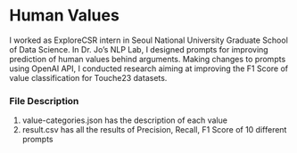 # Human Values
I worked as ExploreCSR intern in Seoul National University Graduate School of Data Science. 
In Dr. Jo’s NLP Lab, I designed prompts for improving prediction of human values behind arguments. Making changes to prompts using OpenAI API, I conducted research aiming at improving the F1 Score of value classification for Touche23 datasets. 

### File Description
1) value-categories.json has the description of each value
2) result.csv has all the results of Precision, Recall, F1 Score of 10 different prompts
